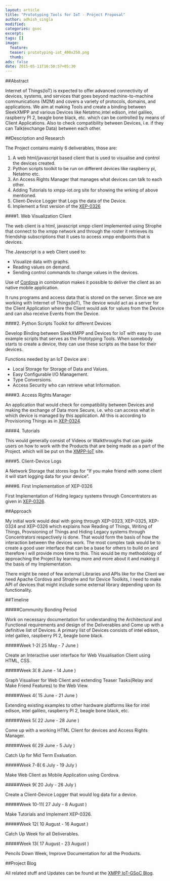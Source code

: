 ```yaml
---
layout: article
title: "Prototyping Tools for IoT - Project Proposal"
author: adhish_singla
modified:
categories: gsoc
excerpt:
tags: []
image:
  feature: 
  teaser: prototyping-iot_400x250.png
  thumb:
ads: false
date: 2015-05-11T16:50:57+05:30
---
```


##Abstract

Internet of Things(IoT) is expected to offer advanced connectivity of devices, systems, and services that goes beyond machine-to-machine communications (M2M) and covers a variety of protocols, domains, and applications. We aim at making Tools and create a binding between SleekXMPP and various Devices like Netatmo,intel edison, intel galileo, raspberry PI 2, beagle bone black, etc. which can be controlled by means of Client Applications. Also to check compatibility between Devices, i.e. if they can Talk(exchange Data) between each other.

##Description and Research

The Project contains mainly 6 deliverables, those are:

1. A web html/javascript based client that is used to visualise and control the devices created.
2. Python scripts toolkit to be run on different devices like raspberry pi, Netatmo etc.
3. An Access Rights Manager that manages what devices can talk to each other.
4. Adding Tutorials to xmpp-iot.org site for showing the wrking of above mentioned.
5. Client-Device Logger that Logs the data of the Device.
6. Implement a first version of the [XEP-0326](http://xmpp.org/extensions/xep-0326.html)

####1. Web Visualization Client

The web client is a html, javascript xmpp client implemented using Strophe that connect to the xmpp network and through the roster it retrieves its friendship subscriptions that it uses to access xmpp endpoints that is devices.

The Javascript is a web Client used to:

* Visualize data with graphs.
* Reading values on demand.
* Sending control commands to change values in the devices.

Use of [Cordova](http://cordova.apache.org/) in combination makes it possible to deliver the client as an native mobile application.

It runs programs and access data that is stored on the server. Since we are working with Internet of Things(IoT), The device would act as a server for the Client Application where the Client would ask for values from the Device and can also receive Events from the Device.

####2. Python Scripts Toolkit for different Devices

Develop Binding between SleekXMPP and Devices for IoT with easy to use example scripts that serves as the Prototyping Tools. When somebody starts to create a device, they can use these scripts as the base for their devices.

Functions needed by an IoT Device are :

* Local Storage for Storage of Data and Values.
* Easy Configurable I/O Management.
* Type Conversions.
* Access Security who can retrieve what Information.

####3. Access Rights Manager

An application that would check for compatibility between Devices and making the exchange of Data more Secure, i.e. who can access what in which device is managed by this application. All this is according to Provisioning Things as in [XEP-0324](http://xmpp.org/extensions/xep-0324.html).

####4. Tutorials

This would generally consist of Videos or Walkthroughs that can guide users on how to work with the Products that are being made as a part of the Project. which will be put on the [XMPP-IoT](http://xmpp-iot.github.io/) site.

####5. Client-Device Logs

A Network Storage that stores logs for “If you make friend with some client it will start logging data for your device”.

####6. First Implementation of XEP-0326

First Implementation of Hiding legacy systems through Concentrators as given in [XEP-0326](http://xmpp.org/extensions/xep-0326.html).

##Approach

My initial work would deal with going through XEP-0323,  XEP-0325, XEP-0324 and XEP-0326 which explains how Reading of Things, Writing of Things, Provisioning of Things and Hiding Legacy systems through Concentrators respectively is done. That would form the basis of how the interaction between the devices work. The most complex task would be to create a good user interface that can be a base for others to build on and therefore i will provide more time to this. This would be my methodology of approaching the Project by learning more and more about it and making it the basis of my Implementation.


There might be need of few external Libraries and APIs like for the Client we need Apache Cordova and Strophe and for Device Toolkits, I need to make API of devices that might include some external library depending upon its functionality.

##Timeline

#####Community Bonding Period

Work on necessary documentation for understanding the Architectural and Functional requirements and design of the Deliverables and Come up with a definitive list of Devices. A primary list of Devices consists of intel edison, intel galileo, raspberry PI 2, beagle bone black.

#####Week 1-2( 25 May - 7 June )

Create an Interactive user interface for Web Visualisation Client using HTML, CSS.

#####Week 3( 8 June - 14 June )

Graph Visualiser for Web Client and extending Teaser Tasks(Relay and Make Friend Features) to the Web View.

#####Week 4( 15 June - 21 June )

Extending existing examples to other hardware platforms like for intel edison, intel galileo, raspberry PI 2, beagle bone black, etc.

#####Week 5( 22 June - 28 June )

Come up with a working HTML Client for devices and Access Rights Manager.

#####Week 6( 29 June - 5 July )

Catch Up for Mid Term Evaluation.

#####Week 7-8( 6 July - 19 July )

Make Web Client as Mobile Application using Cordova.

#####Week 9( 20 July - 26 July )

Create a Client-Device Logger that would log data for a device.

#####Week 10-11( 27 July - 8 August )

Make Tutorials and Implement XEP-0326.

#####Week 12( 10 August - 16 August )

Catch Up Week for all Deliverables.

#####Week 13( 17 August - 23 August )

Pencils Down Week, Improve Documentation for all the Products.

##Project Blog

All related stuff and Updates can be found at the [XMPP IoT-GSoC Blog](http://xmpp-iot.github.io/gsoc/).
